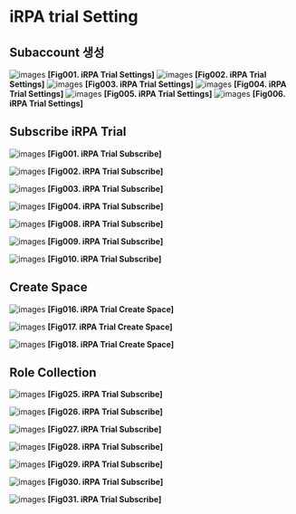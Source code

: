 # iRPA trial Setting


## Subaccount 생성

![images](./img/modify_200210/image001.png)
**[Fig001. iRPA Trial Settings]**
![images](./img/modify_200210/image002.png)
**[Fig002. iRPA Trial Settings]**
![images](./img/modify_200210/image003.png)
**[Fig003. iRPA Trial Settings]**
![images](./img/modify_200210/image004.png)
**[Fig004. iRPA Trial Settings]**
![images](./img/modify_200210/image005.png)
**[Fig005. iRPA Trial Settings]**
![images](./img/modify_200210/image006.png)
**[Fig006. iRPA Trial Settings]**


## Subscribe iRPA Trial

![images](./img/modify_200616/image001-m.png)
**[Fig001. iRPA Trial Subscribe]**

![images](./img/modify_200616/image002-m.png)
**[Fig002. iRPA Trial Subscribe]**

![images](./img/modify_200616/image003-m.png)
**[Fig003. iRPA Trial Subscribe]**

![images](./img/modify_200616/image004-m.png)
**[Fig004. iRPA Trial Subscribe]**

![images](./img/modify_200210/image008.png)
**[Fig008. iRPA Trial Subscribe]**

![images](./img/modify_200210/image009.png)
**[Fig009. iRPA Trial Subscribe]**

![images](./img/modify_200210/image010.png)
**[Fig010. iRPA Trial Subscribe]**

## Create Space

![images](./img/modify_200210/image016.png)
**[Fig016. iRPA Trial Create Space]**

![images](./img/modify_200210/image017.png)
**[Fig017. iRPA Trial Create Space]**

![images](./img/modify_200210/image018.png)
**[Fig018. iRPA Trial Create Space]**

<!-- ![images](./img/modify_200210/image019.png)
**[Fig019. iRPA Trial Subscribe]**

![images](./img/modify_200210/image020.png)
**[Fig020. iRPA Trial Subscribe]**

![images](./img/modify_200210/image021.png)
**[Fig021. iRPA Trial Subscribe]**

![images](./img/modify_200210/image022.png)
**[Fig022. iRPA Trial Subscribe]**

![images](./img/modify_200210/image023.png)
**[Fig023. iRPA Trial Subscribe]**

![images](./img/modify_200210/image024.png)
**[Fig024. iRPA Trial Subscribe]** -->

## Role Collection

![images](.img/../img/modify_200210/image025.png)
**[Fig025. iRPA Trial Subscribe]**

![images](.img/../img/modify_200210/image026.png)
**[Fig026. iRPA Trial Subscribe]**

![images](.img/../img/modify_200210/image027.png)
**[Fig027. iRPA Trial Subscribe]**

![images](.img/../img/modify_200210/image028.png)
**[Fig028. iRPA Trial Subscribe]**

![images](.img/../img/modify_200210/image029.png)
**[Fig029. iRPA Trial Subscribe]**

![images](.img/../img/modify_200210/image030.png)
**[Fig030. iRPA Trial Subscribe]**

![images](.img/../img/modify_200210/image031.png)
**[Fig031. iRPA Trial Subscribe]**